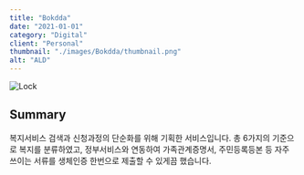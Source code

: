 ```yaml
---
title: "Bokdda"
date: "2021-01-01"
category: "Digital"
client: "Personal"
thumbnail: "./images/Bokdda/thumbnail.png"
alt: "ALD"
---
```


![Lock](https://i.imgur.com/GH9RSdm.png)

## Summary

복지서비스 검색과 신청과정의 단순화를 위해 기획한 서비스입니다. 총 6가지의 기준으로 복지를 분류하였고, 정부서비스와 연동하여 가족관계증명서, 주민등록등본 등 자주 쓰이는 서류를 생체인증 한번으로 제출할 수 있게끔 했습니다.
